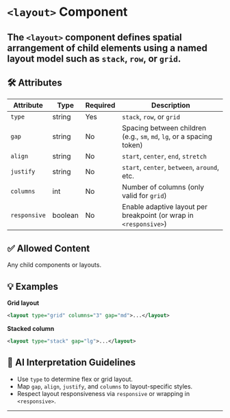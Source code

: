 # `<layout>` Component

The `<layout>` component defines spatial arrangement of child elements using a named layout model such as `stack`, `row`, or `grid`.
---

## 🛠 Attributes
| Attribute | Type | Required | Description |
|-----------|------|----------|-------------|
| `type` | string | Yes | `stack`, `row`, or `grid` |
| `gap` | string | No | Spacing between children (e.g., `sm`, `md`, `lg`, or a spacing token) |
| `align` | string | No | `start`, `center`, `end`, `stretch` |
| `justify` | string | No | `start`, `center`, `between`, `around`, etc. |
| `columns` | int | No | Number of columns (only valid for `grid`) |
| `responsive` | boolean | No | Enable adaptive layout per breakpoint (or wrap in `<responsive>`) |

## ✅ Allowed Content
Any child components or layouts.

## 💡 Examples
**Grid layout**
```xml
<layout type="grid" columns="3" gap="md">...</layout>
```

**Stacked column**
```xml
<layout type="stack" gap="lg">...</layout>
```

## 🧩 AI Interpretation Guidelines
- Use `type` to determine flex or grid layout.
- Map `gap`, `align`, `justify`, and `columns` to layout-specific styles.
- Respect layout responsiveness via `responsive` or wrapping in `<responsive>`.
---
